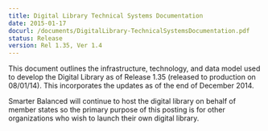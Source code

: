 ```yaml
---
title: Digital Library Technical Systems Documentation
date: 2015-01-17
docurl: /documents/DigitalLibrary-TechnicalSystemsDocumentation.pdf
status: Release
version: Rel 1.35, Ver 1.4
---
```

This document outlines the infrastructure, technology, and data model used to develop the Digital Library as of Release 1.35 (released to production on 08/01/14). This incorporates the updates as of the end of December 2014.

Smarter Balanced will continue to host the digital library on behalf of member states so the primary purpose of this posting is for other organizations who wish to launch their own digital library.
